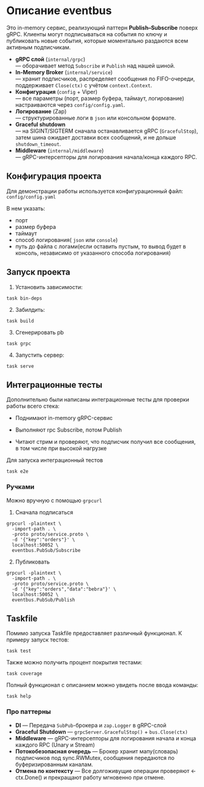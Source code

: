 # Описание eventbus

Это in-memory сервис, реализующий паттерн **Publish–Subscribe** поверх gRPC. Клиенты могут подписываться на события по ключу и публиковать новые события, которые моментально раздаются всем активным подписчикам.

- **gRPC слой** (`internal/grpc`)  
    — оборачивает метод `Subscribe` и `Publish` над нашей шиной.  
- **In-Memory Broker** (`internal/service`)  
    — хранит подписчиков, распределяет сообщения по FIFO-очереди, поддерживает `Close(ctx)` с учётом `context.Context`.  
- **Конфигурация** (`config` + Viper)  
    — все параметры (порт, размер буфера, таймаут, логирование) настраиваются через `config/config.yaml`.  
- **Логирование** (Zap)  
    — структурированные логи в `json` или консольном формате.  
- **Graceful shutdown**  
    — на SIGINT/SIGTERM сначала останавливается gRPC (`GracefulStop`), затем шина ожидает доставки всех сообщений, и не дольше `shutdown_timeout`.  
- **Middleware** (`internal/middleware`)  
    — gRPC-интерсепторы для логирования начала/конца каждого RPC.

## Конфигурация проекта

Для демонстрации работы используется конфигурационный файл:
`config/config.yaml`

В нем указать:
- порт 
- размер буфера 
- таймаут 
- способ логирования( `json` или `console`)
- путь до файла с логами(если оставить пустым, то вывод будет в консоль, независимо от указанного способа логирования)

## Запуск проекта

1. Установить зависимости:

```shell
task bin-deps
```

2. Забилдить:

```shell
task build
```

3. Сгенерировать pb

```shell
task grpc
```

4. Запустить сервер:

```shell
task serve
```

## Интеграционные тесты

Дополнительно были написаны интеграционные тесты для проверки работы всего стека:

- Поднимают in-memory gRPC-сервис

- Выполняют rpc Subscribe, потом Publish

- Читают стрим и проверяют, что подписчик получил все сообщения, в том числе при высокой нагрузке

Для запуска интеграционный тестов 

```shell
task e2e
```

### Ручками

Можно вручную с помощью `grpcurl`

1. Сначала подписаться

```shell
grpcurl -plaintext \
  -import-path . \
  -proto proto/service.proto \
  -d '{"key":"orders"}' \
  localhost:50052 \
  eventbus.PubSub/Subscribe
```

2. Публиковать

```shell
grpcurl -plaintext \
  -import-path . \
  -proto proto/service.proto \
  -d '{"key":"orders","data":"bebra"}' \
  localhost:50052 \
  eventbus.PubSub/Publish
```

## Taskfile

Помимо запуска Taskfile предоставляет различный функционал. К примеру запуск тестов:

```shell
task test
```

Также можно получить процент покрытия тестами:


```shell
task coverage
```

Полный функционал с описанием можно увидеть после ввода команды:

```shell
task help
```

### Про паттерны

- **DI**
    — Передача `SubPub`-брокера и `zap.Logger` в gRPC-слой
- **Graceful Shutdown**
    — `grpcServer.GracefulStop()` + `bus.Close(ctx)`
- **Middleware**
    — gRPC-интерсепторы для логирования начала и конца каждого RPC (Unary и Stream)
- **Потокобезопасная очередь**
    — Брокер хранит мапу(словарь) подписчиков под sync.RWMutex, сообщения передаются по буферизированным каналам.
- **Отмена по контексту**
    — Все долгоживущие операции проверяют <-ctx.Done() и прекращают работу мгновенно при отмене.


